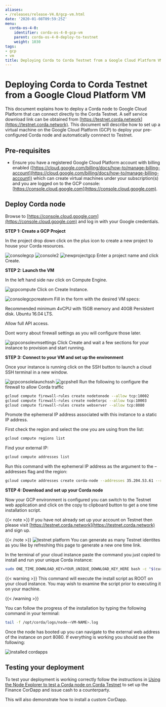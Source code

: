 ```yaml
---
aliases:
- /releases/release-V4.0/gcp-vm.html
date: '2020-01-08T09:59:25Z'
menu:
  corda-os-4-0:
    identifier: corda-os-4-0-gcp-vm
    parent: corda-os-4-0-deploy-to-testnet
    weight: 1030
tags:
- gcp
- vm
title: Deploying Corda to Corda Testnet from a Google Cloud Platform VM
---
```



# Deploying Corda to Corda Testnet from a Google Cloud Platform VM


This document explains how to deploy a Corda node to Google Cloud Platform that can connect directly to the Corda Testnet. A self service download link can be obtained from [https://testnet.corda.network](https://testnet.corda.network). This document will describe how to set up a virtual machine on the Google Cloud Platform (GCP) to deploy your pre-configured Corda node and automatically connnect to Testnet.


## Pre-requisites


* Ensure you have a registered Google Cloud Platform account with
billing enabled ([https://cloud.google.com/billing/docs/how-to/manage-billing-account](https://cloud.google.com/billing/docs/how-to/manage-billing-account)) which can create virtual machines under your subscription(s) and you are logged on to the GCP console: [https://console.cloud.google.com](https://console.cloud.google.com).


## Deploy Corda node

Browse to [https://console.cloud.google.com](https://console.cloud.google.com) and log in with your
Google credentials.

**STEP 1: Create a GCP Project**

In the project drop down click on the plus icon to create a new
project to house your Corda resources.

![consolegcp](/en/images/consolegcp.png "consolegcp")
![console2](/en/images/console2.png "console2")
![newprojectgcp](/en/images/newprojectgcp.png "newprojectgcp")
Enter a project name and click Create.

**STEP 2: Launch the VM**

In the left hand side nav click on Compute Engine.

![gcpcompute](/en/images/gcpcompute.png "gcpcompute")
Click on Create Instance.

![consolegcpcreatevm](/en/images/consolegcpcreatevm.png "consolegcpcreatevm")
Fill in the form with the desired VM specs:

Recommended minimum 4vCPU with 15GB memory and 40GB Persistent disk.
Ubuntu 16.04 LTS.

Allow full API access.

Dont worry about firewall settings as you will configure those later.

![gcpconsolevmsettings](/en/images/gcpconsolevmsettings.png "gcpconsolevmsettings")
Click Create and wait a few sections for your instance to provision
and start running.

**STEP 3: Connect to your VM and set up the environment**

Once your instance is running click on the SSH button to launch a
cloud SSH terminal in a new window.

![gcpconsolelaunchssh](/en/images/gcpconsolelaunchssh.png "gcpconsolelaunchssh")
![gcpshell](/en/images/gcpshell.png "gcpshell")
Run the following to configure the firewall to allow Corda traffic

```bash
gcloud compute firewall-rules create nodetonode --allow tcp:10002
gcloud compute firewall-rules create nodetorpc --allow tcp:10003
gcloud compute firewall-rules create webserver --allow tcp:8080
```

Promote the ephemeral IP address associated with this
instance to a static IP address.

First check the region and select the one you are using from the list:

```bash
gcloud compute regions list
```

Find your external IP:

```bash
gcloud compute addresses list
```

Run this command with the ephemeral IP address as the argument to
the –addresses flag and the region:

```bash
gcloud compute addresses create corda-node --addresses 35.204.53.61 --region europe-west4
```

**STEP 4: Download and set up your Corda node**

Now your GCP environment is configured you can switch to the Testnet
web application and click on the copy to clipboard button to get a one
time installation script.

{{< note >}}
If you have not already set up your account on Testnet then please visit [https://testnet.corda.network](https://testnet.corda.network) and sign up.

{{< /note >}}
![testnet platform](/en/images/testnet-platform.png "testnet platform")
You can generate as many Testnet identites as you like by refreshing
this page to generate a new one time link.

In the terminal of your cloud instance paste the command you just copied to install and run
your unique Corda instance:

```bash
sudo ONE_TIME_DOWNLOAD_KEY=YOUR_UNIQUE_DOWNLOAD_KEY_HERE bash -c "$(curl -L https://testnet.corda.network/api/user/node/install.sh)"
```


{{< warning >}}
This command will execute the install script as ROOT on your cloud instance. You may wish to examine the script prior to executing it on your machine.

{{< /warning >}}


You can follow the progress of the installation by typing the following command in your terminal:

```bash
tail -f /opt/corda/logs/node-<VM-NAME>.log
```

Once the node has booted up you can navigate to the external web address of the instance on port 8080. If everything is working you should see the following:

![installed cordapps](/en/images/installed-cordapps.png "installed cordapps")

## Testing your deployment

To test your deployment is working correctly follow the instructions in [Using the Node Explorer to test a Corda node on Corda Testnet](testnet-explorer-corda.md) to set up the Finance CorDapp and issue cash to a counterparty.

This will also demonstrate how to install a custom CorDapp.

